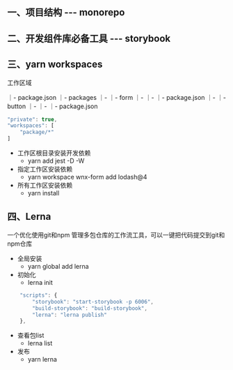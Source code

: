 ## 一、项目结构 --- monorepo

## 二、开发组件库必备工具 --- storybook

## 三、yarn workspaces

工作区域

｜- package.json
｜- packages
｜- ｜- form
｜- ｜- ｜- package.json
｜- ｜- button
｜- ｜- ｜- package.json

```javascript
"private": true,
"workspaces": [
    "package/*"
]
```

* 工作区根目录安装开发依赖
    * yarn add jest -D -W
* 指定工作区安装依赖
    * yarn workspace wnx-form add lodash@4
* 所有工作区安装依赖
    * yarn install

## 四、Lerna

一个优化使用git和npm 管理多包仓库的工作流工具，可以一键把代码提交到git和npm仓库

* 全局安装
    * yarn global add lerna
* 初始化
    * lerna init
```javascript 
    "scripts": {
        "storybook": "start-storybook -p 6006",
        "build-storybook": "build-storybook",
        "lerna": "lerna publish"
    },
```
* 查看包list
    * lerna list
* 发布
    * yarn lerna